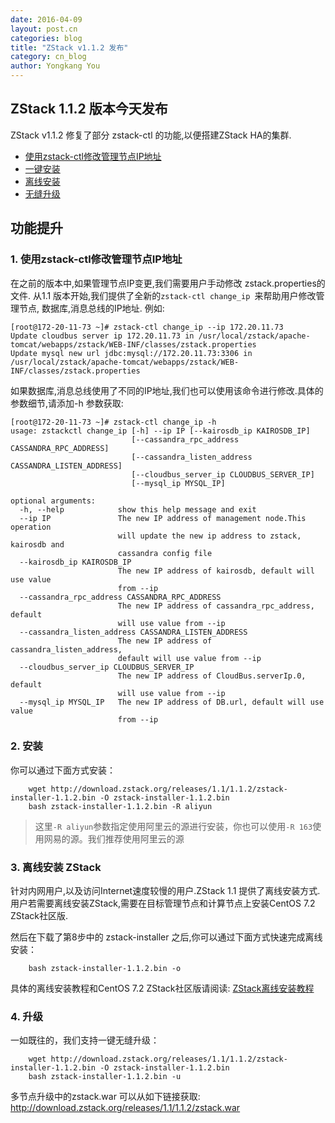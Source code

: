 ```yaml
---
date: 2016-04-09
layout: post.cn
categories: blog
title: "ZStack v1.1.2 发布"
category: cn_blog
author: Yongkang You
---
```


## ZStack 1.1.2 版本今天发布
ZStack v1.1.2 修复了部分 zstack-ctl 的功能,以便搭建ZStack HA的集群.

* [使用zstack-ctl修改管理节点IP地址](#zstackctl)
* [一键安装](#install)
* [离线安装](#offlineinstall)
* [无缝升级](#upgrade)

## 功能提升
<h3 id="zstackctl">1. 使用zstack-ctl修改管理节点IP地址</h3>

在之前的版本中,如果管理节点IP变更,我们需要用户手动修改 zstack.properties的文件.
从1.1 版本开始,我们提供了全新的`zstack-ctl change_ip `来帮助用户修改管理节点,
数据库,消息总线的IP地址. 例如:

```
[root@172-20-11-73 ~]# zstack-ctl change_ip --ip 172.20.11.73
Update cloudbus server ip 172.20.11.73 in /usr/local/zstack/apache-tomcat/webapps/zstack/WEB-INF/classes/zstack.properties 
Update mysql new url jdbc:mysql://172.20.11.73:3306 in /usr/local/zstack/apache-tomcat/webapps/zstack/WEB-INF/classes/zstack.properties 
```

如果数据库,消息总线使用了不同的IP地址,我们也可以使用该命令进行修改.具体的参数细节,请添加-h 参数获取:

```
[root@172-20-11-73 ~]# zstack-ctl change_ip -h
usage: zstackctl change_ip [-h] --ip IP [--kairosdb_ip KAIROSDB_IP]
                           [--cassandra_rpc_address CASSANDRA_RPC_ADDRESS]
                           [--cassandra_listen_address CASSANDRA_LISTEN_ADDRESS]
                           [--cloudbus_server_ip CLOUDBUS_SERVER_IP]
                           [--mysql_ip MYSQL_IP]

optional arguments:
  -h, --help            show this help message and exit
  --ip IP               The new IP address of management node.This operation
                        will update the new ip address to zstack, kairosdb and
                        cassandra config file
  --kairosdb_ip KAIROSDB_IP
                        The new IP address of kairosdb, default will use value
                        from --ip
  --cassandra_rpc_address CASSANDRA_RPC_ADDRESS
                        The new IP address of cassandra_rpc_address, default
                        will use value from --ip
  --cassandra_listen_address CASSANDRA_LISTEN_ADDRESS
                        The new IP address of cassandra_listen_address,
                        default will use value from --ip
  --cloudbus_server_ip CLOUDBUS_SERVER_IP
                        The new IP address of CloudBus.serverIp.0, default
                        will use value from --ip
  --mysql_ip MYSQL_IP   The new IP address of DB.url, default will use value
                        from --ip

```

<h3 id="install"> 2. 安装 </h3>

你可以通过下面方式安装：

        wget http://download.zstack.org/releases/1.1/1.1.2/zstack-installer-1.1.2.bin -O zstack-installer-1.1.2.bin
        bash zstack-installer-1.1.2.bin -R aliyun

>这里`-R aliyun`参数指定使用阿里云的源进行安装，你也可以使用`-R 163`使用网易的源。我们推荐使用阿里云的源

<h3 id="offlineinstall"> 3. 离线安装 ZStack </h3>

针对内网用户,以及访问Internet速度较慢的用户.ZStack 1.1 提供了离线安装方式.
用户若需要离线安装ZStack,需要在目标管理节点和计算节点上安装CentOS 7.2 ZStack社区版.

然后在下载了第8步中的 zstack-installer 之后,你可以通过下面方式快速完成离线安装：

        bash zstack-installer-1.1.2.bin -o

具体的离线安装教程和CentOS 7.2 ZStack社区版请阅读: [ZStack离线安装教程](./offline-install-zstack-from-custom-iso.html)

<h3 id="upgrade"> 4. 升级 </h3>

一如既往的，我们支持一键无缝升级：

        wget http://download.zstack.org/releases/1.1/1.1.2/zstack-installer-1.1.2.bin -O zstack-installer-1.1.2.bin
        bash zstack-installer-1.1.2.bin -u

多节点升级中的zstack.war 可以从如下链接获取: http://download.zstack.org/releases/1.1/1.1.2/zstack.war

